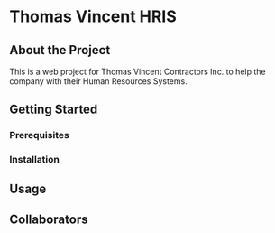 # Thomas Vincent HRIS

## About the Project

This is a web project for Thomas Vincent Contractors Inc. to help the company with their Human Resources Systems. 

## Getting Started

### Prerequisites

### Installation

## Usage

## Collaborators